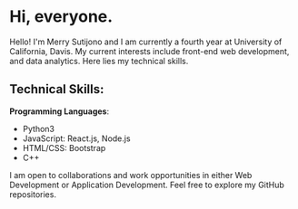 # Hi, everyone.

Hello! I'm Merry Sutijono and I am currently a fourth year at University of California, Davis. My current interests include front-end web development, and data analytics. Here lies my technical skills. 

## Technical Skills:
**Programming Languages**: 

- Python3
- JavaScript: React.js, Node.js
- HTML/CSS: Bootstrap
- C++

I am open to collaborations and work opportunities in either Web Development or Application Development. Feel free to explore my GitHub repositories.
